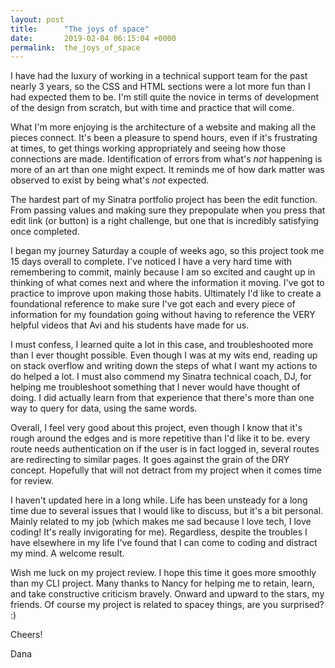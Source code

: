 ```yaml
---
layout: post
title:      "The joys of space"
date:       2019-02-04 06:15:04 +0000
permalink:  the_joys_of_space
---
```



I have had the luxury of working in a technical support team for the past nearly 3 years, so the CSS and HTML sections were a lot more fun than I had expected them to be.  I'm still quite the novice in terms of development of the design from scratch, but with time and practice that will come.

What I'm more enjoying is the architecture of a website and making all the pieces connect.  It's been a pleasure to spend hours, even if it's frustrating at times, to get things working appropriately and seeing how those connections are made.  Identification of errors from what's *not* happening is more of an art than one might expect.  It reminds me of how dark matter was observed to exist by being what's *not* expected.

The hardest part of my Sinatra portfolio project has been the edit function.  From passing values and making sure they prepopulate when you press that edit link (or button) is a right challenge, but one that is incredibly satisfying once completed.

I began my journey Saturday a couple of weeks ago, so this project took me 15 days overall to complete.  I've noticed I have a very hard time with remembering to commit, mainly because I am so excited and caught up in thinking of what comes next and where the information it moving.  I've got to practice to improve upon making those habits.  Ultimately I'd like to create a foundational reference to make sure I've got each and every piece of information for my foundation going without having to reference the VERY helpful videos that Avi and his students have made for us.

I must confess, I learned quite a lot in this case, and troubleshooted more than I ever thought possible.  Even though I was at my wits end, reading up on stack overflow and writing down the steps of what I want my actions to do helped a lot.  I must also commend my Sinatra technical coach, DJ, for helping me troubleshoot something that I never would have thought of doing.  I did actually learn from that experience that there's more than one way to query for data, using the same words.

Overall, I feel very good about this project, even though I know that it's rough around the edges and is more repetitive than I'd like it to be.  every route needs authentication on if the user is in fact logged in, several routes are redirecting to similar pages.  It goes against the grain of the DRY concept.  Hopefully that will not detract from my project when it comes time for review.

I haven't updated here in a long while.  Life has been unsteady for a long time due to several issues that I would like to discuss, but it's a bit personal.  Mainly related to my job (which makes me sad because I love tech, I love coding!  It's really invigorating for me).  Regardless, despite the troubles I have elsewhere in my life I've found that I can come to coding and distract my mind.  A welcome result.

Wish me luck on my project review.  I hope this time it goes more smoothly than my CLI project.  Many thanks to Nancy for helping me to retain, learn, and take constructive criticism bravely.  Onward and upward to the stars, my friends.  Of course my project is related to spacey things, are you surprised? :)

Cheers!

Dana
